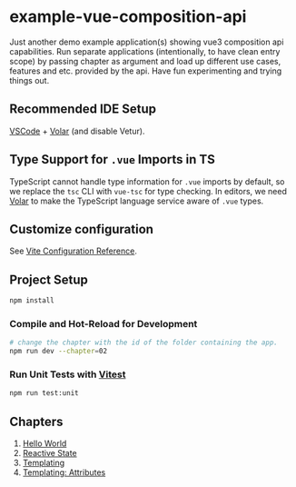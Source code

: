 # example-vue-composition-api

Just another demo example application(s) showing vue3 composition api capabilities. Run separate applications (intentionally, to have clean entry scope) by passing chapter as argument and load up different use cases, features and etc. provided by the api. Have fun experimenting and trying things out.

## Recommended IDE Setup

[VSCode](https://code.visualstudio.com/) + [Volar](https://marketplace.visualstudio.com/items?itemName=Vue.volar) (and disable Vetur).

## Type Support for `.vue` Imports in TS

TypeScript cannot handle type information for `.vue` imports by default, so we replace the `tsc` CLI with `vue-tsc` for type checking. In editors, we need [Volar](https://marketplace.visualstudio.com/items?itemName=Vue.volar) to make the TypeScript language service aware of `.vue` types.

## Customize configuration

See [Vite Configuration Reference](https://vitejs.dev/config/).

## Project Setup

```sh
npm install
```

### Compile and Hot-Reload for Development

```sh
# change the chapter with the id of the folder containing the app.
npm run dev --chapter=02
```

### Run Unit Tests with [Vitest](https://vitest.dev/)

```sh
npm run test:unit
```

## Chapters

1.  [Hello World](./src/chapter_01/main.ts)
2.  [Reactive State](./src/chapter_02/components/Counter.vue)
3.  [Templating](./src/chapter_03/components/Counter.vue)
4.  [Templating: Attributes](./src/chapter_04/App.vue)
